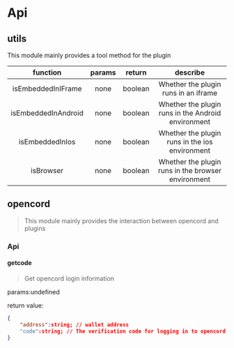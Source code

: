 # Api

## utils
This module mainly provides a tool method for the plugin

|      function       | params | return  |                      describe                      |
| :-----------------: | :----: | :-----: | :------------------------------------------------: |
| isEmbeddedInIFrame  |  none  | boolean |        Whether the plugin runs in an iframe        |
| isEmbeddedInAndroid |  none  | boolean | Whether the plugin runs in the Android environment |
|   isEmbeddedInIos   |  none  | boolean |   Whether the plugin runs in the ios environment   |
|      isBrowser      |  none  | boolean |   Whether the plugin runs in the browser environment   |

## opencord
>This module mainly provides the interaction between opencord and plugins
### Api

#### getcode
>Get opencord login information

params:undefined


return value:
```json
{
    "address":string; // wallet address
    "code":string; // The verification code for logging in to opencord
}
```